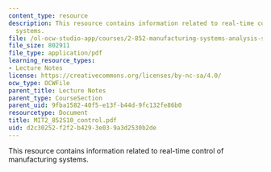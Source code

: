 ```yaml
---
content_type: resource
description: This resource contains information related to real-time control of manufacturing
  systems.
file: /ol-ocw-studio-app/courses/2-852-manufacturing-systems-analysis-spring-2010/d2c30252f2f2b4293e039a3d2530b2de_MIT2_852S10_control.pdf
file_size: 802911
file_type: application/pdf
learning_resource_types:
- Lecture Notes
license: https://creativecommons.org/licenses/by-nc-sa/4.0/
ocw_type: OCWFile
parent_title: Lecture Notes
parent_type: CourseSection
parent_uid: 9fba1582-40f5-e13f-b44d-9fc132fe86b0
resourcetype: Document
title: MIT2_852S10_control.pdf
uid: d2c30252-f2f2-b429-3e03-9a3d2530b2de
---
```

This resource contains information related to real-time control of manufacturing systems.